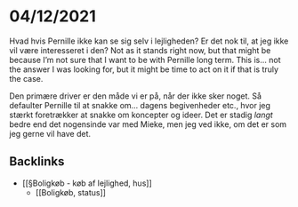 # 04/12/2021
Hvad hvis Pernille ikke kan se sig selv i lejligheden? Er det nok til, at jeg ikke vil være interesseret i den? Not as it stands right now, but that might be because I’m not sure that I want to be with Pernille long term. This is… not the answer I was looking for, but it might be time to act on it if that is truly the case.

Den primære driver er den måde vi er på, når der ikke sker noget. Så defaulter Pernille til at snakke om… dagens begivenheder etc., hvor jeg stærkt foretrækker at snakke om koncepter og ideer. Det er stadig *langt* bedre end det nogensinde var med Mieke, men jeg ved ikke, om det er som jeg gerne vil have det.

## Backlinks
* [[§Boligkøb - køb af lejlighed, hus]]
	* [[Boligkøb, status]]

<!-- {BearID:92302C22-290F-4577-805E-94E8DB2622E2-2620-00000389F55FB4F7} -->
